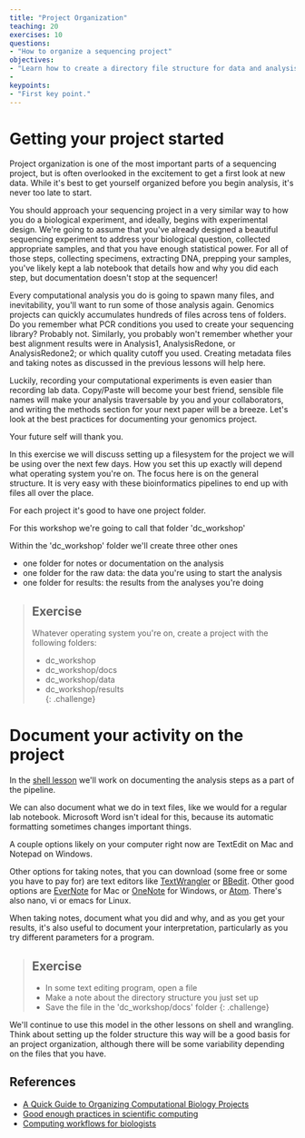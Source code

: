 ```yaml
---
title: "Project Organization"
teaching: 20
exercises: 10
questions:
- "How to organize a sequencing project"
objectives:
- "Learn how to create a directory file structure for data and analysis at the command line"
-
keypoints:
- "First key point."
---
```


# Getting your project started

Project organization is one of the most important parts of a sequencing project, but is often overlooked in the
excitement to get a first look at new data. While it's best to get yourself organized before you begin analysis,
it's never too late to start.  

You should approach your sequencing project in a very similar way to how you do a biological experiment, and
ideally, begins with experimental design. We're going to assume that you've already designed a beautiful
sequencing experiment to address your biological question, collected appropriate samples, and that you have
enough statistical power. For all of those steps, collecting specimens, extracting DNA, prepping your samples,
you've likely kept a lab notebook that details how and why you did each step, but documentation doesn't stop at
the sequencer!  

Every computational analysis you do is going to spawn many files, and inevitability, you'll
want to run some of those analysis again. Genomics projects can quickly accumulates hundreds of files across
tens of folders. Do you remember what PCR conditions you used to create your sequencing library? Probably not.
Similarly, you probably won't remember whether your best alignment results were in Analysis1, AnalysisRedone,
or AnalysisRedone2; or which quality cutoff you used.  Creating metadata files and taking notes as discussed in the previous lessons will help here.

Luckily, recording your computational experiments is even easier than recording lab data. Copy/Paste will become
your best friend, sensible file names will make your analysis traversable by you and your collaborators, and
writing the methods section for your next paper will be a breeze. Let's look at the best practices for
documenting your genomics project.   

Your future self will thank you.  


In this exercise we will discuss setting up a filesystem for the project we will be using over the next few days. How you set this up exactly will depend what operating system you're on. The focus here is on the general structure. It is very easy with these bioinformatics pipelines to end up with files all over the place.

For each project it's good to have one project folder.

For this workshop we're going to call that folder 'dc_workshop'

Within the 'dc_workshop' folder we'll create three other ones
- one folder for notes or documentation on the analysis
- one folder for the raw data: the data you're using to start the analysis
- one folder for results: the results from the analyses you're doing

> ## Exercise  
> Whatever operating system you're on, create a project with the following folders:
> * dc_workshop   
> * dc_workshop/docs
> * dc_workshop/data  
> * dc_workshop/results  
{: .challenge}


# Document your activity on the project

In the [shell lesson](http://www.datacarpentry.org/shell-genomics/) we'll work on documenting the analysis steps as a part of the pipeline.

We can also document what we do in text files, like we would for a regular lab notebook. Microsoft Word isn't ideal for this, because its automatic formatting sometimes changes important things.

A couple options likely on your computer right now are TextEdit on Mac and Notepad on Windows.

Other options for taking notes, that you can download (some free or some you have to pay for) are text editors like [TextWrangler](https://www.barebones.com/products/textwrangler/) or [BBedit](https://www.barebones.com/products/bbedit/). Other good options are [EverNote](https://evernote.com) for Mac or [OneNote](https://www.onenote.com) for Windows, or [Atom](https://atom.io). There's also nano, vi or emacs for Linux.

When taking notes, document what you did and why, and as you get your results, it's also useful to document your interpretation, particularly as you try different parameters for a program.

> ## Exercise
> - In some text editing program, open a file
> - Make a note about the directory structure you just set up
> - Save the file in the 'dc_workshop/docs' folder
{: .challenge}

We'll continue to use this model in the other lessons on shell and wrangling. Think about setting up the folder structure this way will be a good basis for an project organization, although there will be some variability depending on the files that you have.

## References
- [A Quick Guide to Organizing Computational Biology Projects](http://journals.plos.org/ploscompbiol/article?id=10.1371/journal.pcbi.1000424)
- [Good enough practices in scientific computing](http://journals.plos.org/ploscompbiol/article?id=10.1371/journal.pcbi.1005510)
- [Computing workflows for biologists](http://journals.plos.org/plosbiology/article?id=10.1371/journal.pbio.1002303)
